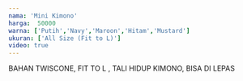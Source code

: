 ```yaml
---
nama: 'Mini Kimono'
harga: 	50000
warna: ['Putih','Navy','Maroon','Hitam','Mustard']
ukuran: ['All Size (Fit to L)']
video: true
---
```


BAHAN TWISCONE, FIT TO L , TALI HIDUP KIMONO, BISA DI LEPAS